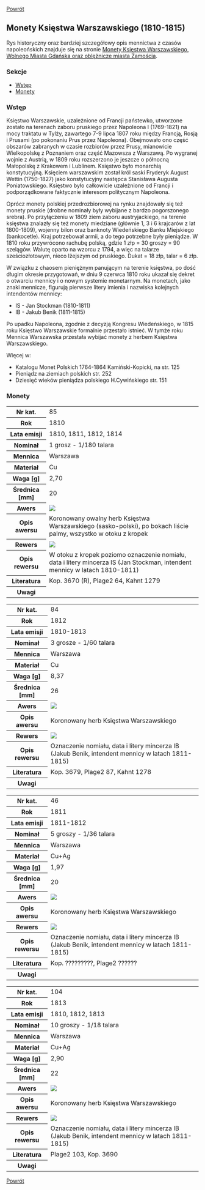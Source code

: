 [Powrót](../)


## Monety Księstwa Warszawskiego (1810-1815)

Rys historyczny oraz bardziej szczegółowy opis mennictwa z czasów napoleońskich znajduje się na stronie [Monety Księstwa Warszawskiego, Wolnego Miasta Gdańska oraz oblężnicze miasta Zamościa](https://pl.wikipedia.org/wiki/Monety_epoki_napoleo%C5%84skiej).

### Sekcje
- [Wstęp](#m1)
- [Monety](#m2)


<a id='m1'></a>
### Wstęp
Księstwo Warszawskie, uzależnione od Francji państewko, utworzone zostało na terenach zaboru pruskiego przez Napoleona I (1769-1821) na mocy traktatu w Tylży, zawartego 7-9 lipca 1807 roku między Francją, Rosją i Prusami (po pokonaniu Prus przez Napoleona). Obejmowało ono część obszarów zabranych w czasie rozbiorów przez Prusy, mianowicie Wielkopolskę z Poznaniem oraz część Mazowsza z Warszawą. Po wygranej wojnie z Austrią, w 1809 roku rozszerzono je jeszcze o północną Małopolskę z Krakowem i Lublinem. Księstwo było monarchią konstytucyjną. Księciem warszawskim został król saski Fryderyk August Wettin (1750-1827) jako konstytucyjny następca Stanisława Augusta Poniatowskiego. Księstwo było całkowicie uzależnione od Francji i podporządkowane faktycznie interesom politycznym Napoleona. 

Oprócz monety polskiej przedrozbiorowej na rynku znajdowały się też monety pruskie (drobne nominały były wybijane z bardzo pogorszonego srebra). Po przyłączeniu w 1809 ziem zaboru austryjackiego, na terenie księstwa znalazły się też monety miedziane (głównie 1, 3 i 6 krajcarów z lat 1800-1809), wojenny bilon oraz banknoty Wiedeńskiego Banku Miejskiego (bankocetle). Kraj potrzebował armii, a do tego potrzebne były pieniądze. W 1810 roku przywrócono rachubę polską, gdzie 1 złp = 30 groszy = 90 szelągów. Walutę oparto na wzorcu z 1794, a więc na talarze sześciozłotowym, nieco lżejszym od pruskiego. Dukat = 18 złp, talar = 6 złp.

W związku z chaosem pieniężnym panującym na terenie księstwa, po dość długim okresie przygotowań, w dniu 9 czerwca 1810 roku ukazał się dekret o otwarciu mennicy i o nowym systemie monetarnym. Na monetach, jako znaki mennicze, figurują pierwsze litery imienia i nazwiska kolejnych intendentów mennicy:
- IS - Jan Stockman (1810-1811)
- IB - Jakub Benik (1811-1815)

Po upadku Napoleona, zgodnie z decyzją Kongresu Wiedeńskiego, w 1815 roku Księstwo Warszawskie formalnie przestało istnieć. W tymże roku Mennica Warszawska przestała wybijać monety z herbem Księstwa Warszawskiego.

Więcej w:
- Katalogu Monet Polskich 1764-1864 Kamiński-Kopicki, na str. 125
- Pieniądz na ziemiach polskich str. 252
- Dziesięć wieków pieniądza polskiego H.Cywińskiego str. 151


<a id='m2'></a>
### Monety

<table class="center">
  <tr>
    <th>Nr kat.</th>
    <td>85</td>
  </tr>
  <tr>
    <th>Rok</th>
    <td>1810</td>
  </tr>
  <tr>
    <th>Lata emisji</th>
    <td>1810, 1811, 1812, 1814</td>
  </tr>
  <tr>
    <th>Nominał</th>
    <td>1 grosz - 1/180 talara</td>
  </tr>
  <tr>
    <th>Mennica</th>
    <td>Warszawa</td>
  </tr>
  <tr>
    <th>Materiał</th>
    <td>Cu</td>
  </tr>
  <tr>
    <th>Waga [g]</th>
    <td>2,70</td>
  </tr>
  <tr>
    <th>Średnica [mm]</th>
    <td>20</td>
  </tr>
  <tr>
    <th>Awers</th>
    <td><img src="images/0085 - 1810 - 1 grosz - Ksiestwo Warszawskie - awers.jpg"/></td>
  </tr>
  <tr>
    <th>Opis awersu</th>
    <td>Koronowany owalny herb Księstwa Warszawskiego (sasko-polski), po bokach liście palmy, wszystko w otoku z kropek</td>
  </tr>
  <tr>
    <th>Rewers</th>
    <td><img src="images/0085 - 1810 - 1 grosz - Ksiestwo Warszawskie - rewers.jpg"/></td>
  </tr>
  <tr>
    <th>Opis rewersu</th>
    <td>W otoku z kropek poziomo oznaczenie nomiału, data i litery mincerza IS (Jan Stockman, intendent mennicy w latach 1810-1811)</td>
  </tr>
  <tr>
    <th>Literatura</th>
    <td>Kop. 3670 (R), Plage2 64, Kahnt 1279</td>
  </tr>
  <tr>
    <th>Uwagi</th>
    <td></td>
  </tr>
</table>

<table class="center">
  <tr>
    <th>Nr kat.</th>
    <td>84</td>
  </tr>
  <tr>
    <th>Rok</th>
    <td>1812</td>
  </tr>
  <tr>
    <th>Lata emisji</th>
    <td>1810-1813</td>
  </tr>
  <tr>
    <th>Nominał</th>
    <td>3 grosze - 1/60 talara</td>
  </tr>
  <tr>
    <th>Mennica</th>
    <td>Warszawa</td>
  </tr>
  <tr>
    <th>Materiał</th>
    <td>Cu</td>
  </tr>
  <tr>
    <th>Waga [g]</th>
    <td>8,37</td>
  </tr>
  <tr>
    <th>Średnica [mm]</th>
    <td>26</td>
  </tr>
  <tr>
    <th>Awers</th>
    <td><img src="images/0084 - 1812 - 3 grosze - Ksiestwo Warszawskie - awers.jpg"/></td>
  </tr>
  <tr>
    <th>Opis awersu</th>
    <td>Koronowany herb Księstwa Warszawskiego</td>
  </tr>
  <tr>
    <th>Rewers</th>
    <td><img src="images/0084 - 1812 - 3 grosze - Ksiestwo Warszawskie - rewers.jpg"/></td>
  </tr>
  <tr>
    <th>Opis rewersu</th>
    <td>Oznaczenie nomiału, data i litery mincerza IB (Jakub Benik, intendent mennicy w latach 1811-1815)</td>
  </tr>
  <tr>
    <th>Literatura</th>
    <td>Kop. 3679, Plage2 87, Kahnt 1278</td>
  </tr>
  <tr>
    <th>Uwagi</th>
    <td></td>
  </tr>
</table>

<table class="center">
  <tr>
    <th>Nr kat.</th>
    <td>46</td>
  </tr>
  <tr>
    <th>Rok</th>
    <td>1811</td>
  </tr>
  <tr>
    <th>Lata emisji</th>
    <td>1811-1812</td>
  </tr>
  <tr>
    <th>Nominał</th>
    <td>5 groszy - 1/36 talara</td>
  </tr>
  <tr>
    <th>Mennica</th>
    <td>Warszawa</td>
  </tr>
  <tr>
    <th>Materiał</th>
    <td>Cu+Ag</td>
  </tr>
  <tr>
    <th>Waga [g]</th>
    <td>1,97</td>
  </tr>
  <tr>
    <th>Średnica [mm]</th>
    <td>20</td>
  </tr>
  <tr>
    <th>Awers</th>
    <td><img src="images/0046 - 1811 - 5 groszy - Ksiestwo Warszawskie - awers.jpg"/></td>
  </tr>
  <tr>
    <th>Opis awersu</th>
    <td>Koronowany herb Księstwa Warszawskiego</td>
  </tr>
  <tr>
    <th>Rewers</th>
    <td><img src="images/0046 - 1811 - 5 groszy - Ksiestwo Warszawskie - rewers.jpg"/></td>
  </tr>
  <tr>
    <th>Opis rewersu</th>
    <td>Oznaczenie nomiału, data i litery mincerza IB (Jakub Benik, intendent mennicy w latach 1811-1815)</td>
  </tr>
  <tr>
    <th>Literatura</th>
    <td>Kop. ?????????, Plage2 ??????</td>
  </tr>
  <tr>
    <th>Uwagi</th>
    <td></td>
  </tr>
</table>

<table class="center">
  <tr>
    <th>Nr kat.</th>
    <td>104</td>
  </tr>
  <tr>
    <th>Rok</th>
    <td>1813</td>
  </tr>
  <tr>
    <th>Lata emisji</th>
    <td>1810, 1812, 1813</td>
  </tr>
  <tr>
    <th>Nominał</th>
    <td>10 groszy - 1/18 talara</td>
  </tr>
  <tr>
    <th>Mennica</th>
    <td>Warszawa</td>
  </tr>
  <tr>
    <th>Materiał</th>
    <td>Cu+Ag</td>
  </tr>
  <tr>
    <th>Waga [g]</th>
    <td>2,90</td>
  </tr>
  <tr>
    <th>Średnica [mm]</th>
    <td>22</td>
  </tr>
  <tr>
    <th>Awers</th>
    <td><img src="images/0104 - 1813 - 10 groszy - Ksiestwo Warszawskie - awers.jpg"/></td>
  </tr>
  <tr>
    <th>Opis awersu</th>
    <td>Koronowany herb Księstwa Warszawskiego</td>
  </tr>
  <tr>
    <th>Rewers</th>
    <td><img src="images/0104 - 1813 - 10 groszy - Ksiestwo Warszawskie - rewers.jpg"/></td>
  </tr>
  <tr>
    <th>Opis rewersu</th>
    <td>Oznaczenie nomiału, data i litery mincerza IB (Jakub Benik, intendent mennicy w latach 1811-1815)</td>
  </tr>
  <tr>
    <th>Literatura</th>
    <td>Plage2 103, Kop. 3690</td>
  </tr>
  <tr>
    <th>Uwagi</th>
    <td></td>
  </tr>
</table>


[Powrót](../)